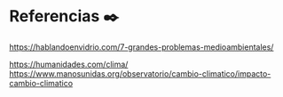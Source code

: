 # Referencias ✒️

https://hablandoenvidrio.com/7-grandes-problemas-medioambientales/










https://humanidades.com/clima/  
https://www.manosunidas.org/observatorio/cambio-climatico/impacto-cambio-climatico

